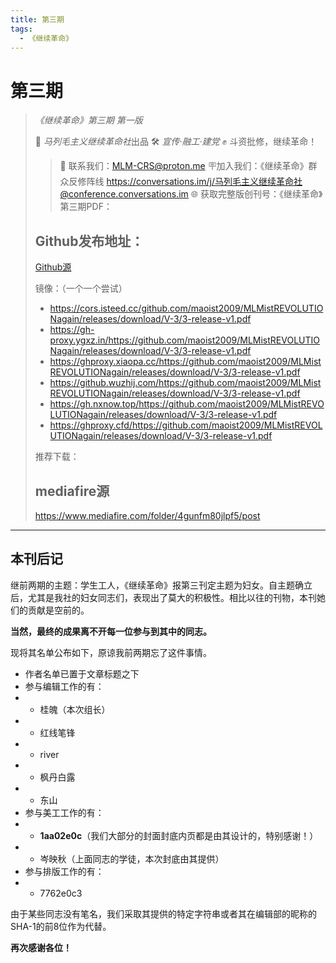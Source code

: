 ```yaml
---
title: 第三期
tags:
  - 《继续革命》
---
```


# 第三期

> *《继续革命》第三期* *第一版*
>
> 📕 *马列毛主义继续革命社*出品
> 🛠️ *宣传·融工·建党*
> ✊ 斗资批修，继续革命！
>
>> 📧 联系我们：MLM-CRS@proton.me
>> 🪧加入我们：《继续革命》群众反修阵线 https://conversations.im/j/马列毛主义继续革命社@conference.conversations.im
>> 🌐 获取完整版创刊号：《继续革命》第三期PDF：
>>
>
> ## Github发布地址：
>
> [Github源](https://github.com/maoist2009/MLMistREVOLUTIONagain/releases/download/V-3/3-release-v1.pdf)
>
> 镜像：（一个一个尝试）
>
> + https://cors.isteed.cc/github.com/maoist2009/MLMistREVOLUTIONagain/releases/download/V-3/3-release-v1.pdf
> + https://gh-proxy.ygxz.in/https://github.com/maoist2009/MLMistREVOLUTIONagain/releases/download/V-3/3-release-v1.pdf
> + https://ghproxy.xiaopa.cc/https://github.com/maoist2009/MLMistREVOLUTIONagain/releases/download/V-3/3-release-v1.pdf
> + https://github.wuzhij.com/https://github.com/maoist2009/MLMistREVOLUTIONagain/releases/download/V-3/3-release-v1.pdf
> + https://gh.nxnow.top/https://github.com/maoist2009/MLMistREVOLUTIONagain/releases/download/V-3/3-release-v1.pdf
> + https://ghproxy.cfd/https://github.com/maoist2009/MLMistREVOLUTIONagain/releases/download/V-3/3-release-v1.pdf
>
> 推荐下载：
>
> ## mediafire源
>
> https://www.mediafire.com/folder/4gunfm80jlpf5/post

---


## 本刊后记

继前两期的主题：学生工人，《继续革命》报第三刊定主题为妇女。自主题确立后，尤其是我社的妇女同志们，表现出了莫大的积极性。相比以往的刊物，本刊她们的贡献是空前的。

**当然，最终的成果离不开每一位参与到其中的同志。**

现将其名单公布如下，原谅我前两期忘了这件事情。

+ 作者名单已置于文章标题之下
+ 参与编辑工作的有：
+ + 桂魄（本次组长）
+ + 红线笔锋
+ + river
+ + 枫丹白露
+ + 东山
+ 参与美工工作的有：
+ + **1aa02e0c**（我们大部分的封面封底内页都是由其设计的，特别感谢！）
+ + 岑映秋（上面同志的学徒，本次封底由其提供）
+ 参与排版工作的有：
+ + 7762e0c3

由于某些同志没有笔名，我们采取其提供的特定字符串或者其在编辑部的昵称的SHA-1的前8位作为代替。

**再次感谢各位！**

